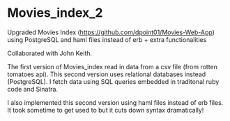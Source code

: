 Movies_index_2
==============

Upgraded Movies Index (https://github.com/dpoint01/Movies-Web-App) using PostgreSQL and haml files instead of erb + extra functionalities

Collaborated with John Keith.

The first version of Movies_index read in data from a csv file (from rotten tomatoes api). This second version
uses relational databases instead (PostgreSQL). I fetch data using SQL queries embedded in traditonal ruby code
and Sinatra.

I also implemented this second version using haml files instead of erb files. It took sometime to get used to
but it cuts down syntax dramatically!
